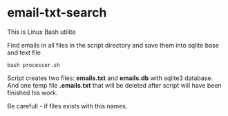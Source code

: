 # email-txt-search
This is Linux Bash utilite

Find emails in all files in the script directory and save them into sqlite base and text file

```
bash processor.sh
```

Script creates two files: **emails.txt** and **emails.db** with sqlite3 database. And one temp file **.emails.txt** that will be deleted after script will have been finished his work.

Be carefull - if files exists with this names.
